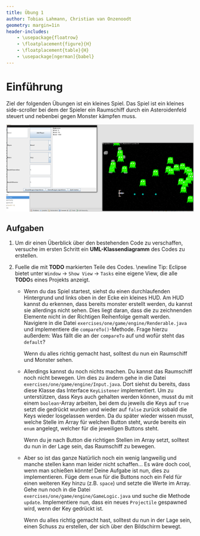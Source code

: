 ```yaml
---
title: Übung 1
author: Tobias Lahmann, Christian van Onzenoodt
geometry: margin=1in
header-includes:
    - \usepackage{floatrow}
    - \floatplacement{figure}{H}
    - \floatplacement{table}{H}
    - \usepackage[ngerman]{babel}
---
```


# Einführung

Ziel der folgenden Übungen ist ein kleines Spiel. Das Spiel ist ein kleines side-scroller bei dem der Spieler ein Raumschiff durch ein Asteroidenfeld steuert und nebenbei gegen Monster kämpfen muss.

![Screenshot](screenshot.png)

## Aufgaben

1. Um dir einen Überblick über den bestehenden Code zu verschaffen, versuche im ersten Schritt ein **UML-Klassendiagramm** des Codes zu erstellen.

2. Fuelle die mit **TODO** markierten Teile des Codes. \newline
   Tip: Eclipse bietet unter `Window` -> `Show View` -> `Tasks` eine eigene View, die alle **TODO**s eines Projekts anzeigt.
   
   - Wenn du das Spiel startest, siehst du einen durchlaufenden Hintergrund und links oben in der Ecke ein kleines HUD. 
     Am HUD kannst du erkennen, dass bereits monster erstellt werden, du kannst sie allerdings nicht sehen.
     Dies liegt daran, dass die zu zeichnenden Elemente nicht in der Richtigen Reihenfolge gemalt werden.
     Navigiere in die Datei `exercises/one/game/engine/Renderable.java` und implementiere die `compareTo()`-Methode.
     Frage hierzu außerdem: Was fällt die an der `compareTo` auf und wofür steht das `default`?
     
     Wenn du alles richtig gemacht hast, solltest du nun ein Raumschiff und Monster sehen.
   
   - Allerdings kannst du noch nichts machen. 
     Du kannst das Raumschiff noch nicht bewegen.
     Um dies zu ändern gehe in die Datei `exercises/one/game/engine/Input.java`.
     Dort siehst du bereits, dass diese Klasse das Interface `KeyListener` implementiert.
     Um zu unterstützen, dass Keys auch gehalten werden können, musst du mit einem `boolean`-Array arbeiten, bei dem du jeweils die Keys auf `true` setzt die gedrückt wurden und wieder auf `false` zurück sobald die Keys wieder losgelassen werden.
     Da du später wieder wissen musst, welche Stelle im Array für welchen Button steht, wurde bereits ein `enum` angelegt, welcher für die jeweiligen Buttons steht.
     
     Wenn du je nach Button die richtigen Stellen im Array setzt, solltest du nun in der Lage sein, das Raumschiff zu bewegen.
     
   - Aber so ist das ganze Natürlich noch ein wenig langweilig und manche stellen kann man leider nicht schaffen... Es wäre doch cool, wenn man schießen könnte!
     Deine Aufgabe ist nun, dies zu implementieren. Füge dem `enum` für die Buttons noch ein Feld für einen weiteren Key hinzu (z.B. `space`) und setzte die Werte im Array.
     Gehe nun noch in die Datei `exercises/one/game/engine/GameLogic.java` und suche die Methode `update`.
     Implementiere nun, dass ein neues `Projectile` gespawned wird, wenn der Key gedrückt ist.
     
     Wenn du alles richtig gemacht hast, solltest du nun in der Lage sein, einen Schuss zu erstellen, der sich über den Bildschirm bewegt.
